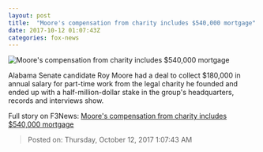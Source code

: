 ```yaml
---
layout: post
title:  "Moore's compensation from charity includes $540,000 mortgage"
date: 2017-10-12 01:07:43Z
categories: fox-news
---
```


![Moore's compensation from charity includes $540,000 mortgage](http://www.foxnews.com/content/dam/fox-news/logo/og-fn-foxnews.jpg)

Alabama Senate candidate Roy Moore had a deal to collect $180,000 in annual salary for part-time work from the legal charity he founded and ended up with a half-million-dollar stake in the group's headquarters, records and interviews show.


Full story on F3News: [Moore's compensation from charity includes $540,000 mortgage](http://www.f3nws.com/n/2VrVHD)

> Posted on: Thursday, October 12, 2017 1:07:43 AM
